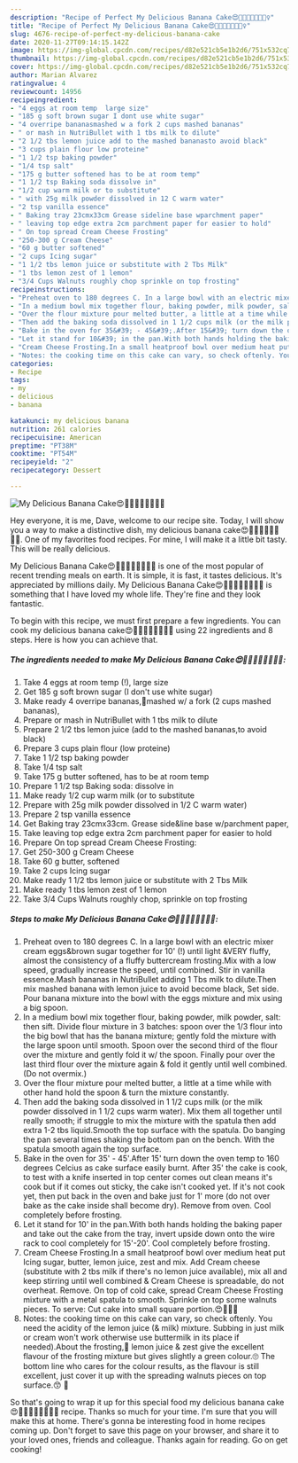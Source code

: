 ```yaml
---
description: "Recipe of Perfect My Delicious Banana Cake😍🍌🍌🍌🍌🎂🎉🤹‍♀️"
title: "Recipe of Perfect My Delicious Banana Cake😍🍌🍌🍌🍌🎂🎉🤹‍♀️"
slug: 4676-recipe-of-perfect-my-delicious-banana-cake
date: 2020-11-27T09:14:15.142Z
image: https://img-global.cpcdn.com/recipes/d82e521cb5e1b2d6/751x532cq70/my-delicious-banana-cake😍🍌🍌🍌🍌🎂🎉🤹♀️-recipe-main-photo.jpg
thumbnail: https://img-global.cpcdn.com/recipes/d82e521cb5e1b2d6/751x532cq70/my-delicious-banana-cake😍🍌🍌🍌🍌🎂🎉🤹♀️-recipe-main-photo.jpg
cover: https://img-global.cpcdn.com/recipes/d82e521cb5e1b2d6/751x532cq70/my-delicious-banana-cake😍🍌🍌🍌🍌🎂🎉🤹♀️-recipe-main-photo.jpg
author: Marian Alvarez
ratingvalue: 4
reviewcount: 14956
recipeingredient:
- "4 eggs at room temp  large size"
- "185 g soft brown sugar I dont use white sugar"
- "4 overripe bananasmashed w a fork 2 cups mashed bananas"
- " or mash in NutriBullet with 1 tbs milk to dilute"
- "2 1/2 tbs lemon juice add to the mashed bananasto avoid black"
- "3 cups plain flour low proteine"
- "1 1/2 tsp baking powder"
- "1/4 tsp salt"
- "175 g butter softened has to be at room temp"
- "1 1/2 tsp Baking soda dissolve in"
- "1/2 cup warm milk or to substitute"
- " with 25g milk powder dissolved in 12 C warm water"
- "2 tsp vanilla essence"
- " Baking tray 23cmx33cm Grease sideline base wparchment paper"
- " leaving top edge extra 2cm parchment paper for easier to hold"
- " On top spread Cream Cheese Frosting"
- "250-300 g Cream Cheese"
- "60 g butter softened"
- "2 cups Icing sugar"
- "1 1/2 tbs lemon juice or substitute with 2 Tbs Milk"
- "1 tbs lemon zest of 1 lemon"
- "3/4 Cups Walnuts roughly chop sprinkle on top frosting"
recipeinstructions:
- "Preheat oven to 180 degrees C. In a large bowl with an electric mixer cream eggs&amp;brown sugar together for 10&#39; (!) until light &amp;VERY fluffy, almost the consistency of a fluffy buttercream frosting.Mix with a low speed, gradually increase the speed, until combined. Stir in vanilla essence.Mash bananas in NutriBullet adding 1 Tbs milk to dilute.Then mix mashed banana with lemon juice to avoid become black, Set side. Pour banana mixture into the bowl with the eggs mixture and mix using a big spoon."
- "In a medium bowl mix together flour, baking powder, milk powder, salt: then sift. Divide flour mixture in 3 batches: spoon over the 1/3 flour into the big bowl that has the banana mixture; gently fold the mixture with the large spoon until smooth. Spoon over the second third of the flour over the mixture and gently fold it w/ the spoon. Finally pour over the last third flour over the mixture again &amp; fold it gently until well combined.(Do not overmix.)"
- "Over the flour mixture pour melted butter, a little at a time while with other hand hold the spoon &amp; turn the mixture constantly."
- "Then add the baking soda dissolved in 1 1/2 cups milk (or the milk powder dissolved in 1 1/2 cups warm water). Mix them all together until really smooth; if struggle to mix the mixture with the spatula then add extra 1-2 tbs liquid.Smooth the top surface with the spatula. Do banging the pan several times shaking the bottom pan on the bench. With the spatula smooth again the top surface."
- "Bake in the oven for 35&#39; - 45&#39;.After 15&#39; turn down the oven temp to 160 degrees Celcius as cake surface easily burnt. After 35&#39; the cake is cook, to test with a knife inserted in top center comes out clean means it&#39;s cook but if it comes out sticky, the cake isn&#39;t cooked yet. If it&#39;s not cook yet, then put back in the oven and bake just for 1&#39; more (do not over bake as the cake inside shall become dry). Remove from oven. Cool completely before frosting."
- "Let it stand for 10&#39; in the pan.With both hands holding the baking paper and take out the cake from the tray, invert upside down onto the wire rack to cool completely for 15&#39;-20&#39;. Cool completely before frosting."
- "Cream Cheese Frosting.In a small heatproof bowl over medium heat put Icing sugar, butter, lemon juice, zest and mix. Add Cream cheese (substitute with 2 tbs milk if there&#39;s no lemon juice available), mix all and keep stirring until well combined &amp; Cream Cheese is spreadable, do not overheat. Remove. On top of cold cake, spread Cream Cheese Frosting mixture with a metal spatula to smooth. Sprinkle on top some walnuts pieces. To serve: Cut cake into small square portion.😍🍌🍌🍌"
- "Notes: the cooking time on this cake can vary, so check oftenly. You need the acidity of the lemon juice (&amp; milk) mixture. Subbing in just milk or cream won&#39;t work otherwise use buttermilk in its place if needed).About the frosting,🍋 lemon juice &amp; zest give the excellent flavour of the frosting mixture but gives slightly a green colour.🙄 The bottom line who cares for the colour results, as the flavour is still excellent, just cover it up with the spreading walnuts pieces on top surface.😙 🍌"
categories:
- Recipe
tags:
- my
- delicious
- banana

katakunci: my delicious banana 
nutrition: 261 calories
recipecuisine: American
preptime: "PT38M"
cooktime: "PT54M"
recipeyield: "2"
recipecategory: Dessert

---
```



![My Delicious Banana Cake😍🍌🍌🍌🍌🎂🎉🤹‍♀️](https://img-global.cpcdn.com/recipes/d82e521cb5e1b2d6/751x532cq70/my-delicious-banana-cake😍🍌🍌🍌🍌🎂🎉🤹♀️-recipe-main-photo.jpg)

Hey everyone, it is me, Dave, welcome to our recipe site. Today, I will show you a way to make a distinctive dish, my delicious banana cake😍🍌🍌🍌🍌🎂🎉🤹‍♀️. One of my favorites food recipes. For mine, I will make it a little bit tasty. This will be really delicious.

My Delicious Banana Cake😍🍌🍌🍌🍌🎂🎉🤹‍♀️ is one of the most popular of recent trending meals on earth. It is simple, it is fast, it tastes delicious. It's appreciated by millions daily. My Delicious Banana Cake😍🍌🍌🍌🍌🎂🎉🤹‍♀️ is something that I have loved my whole life. They're fine and they look fantastic.




To begin with this recipe, we must first prepare a few ingredients. You can cook my delicious banana cake😍🍌🍌🍌🍌🎂🎉🤹‍♀️ using 22 ingredients and 8 steps. Here is how you can achieve that.

<!--inarticleads1-->

##### The ingredients needed to make My Delicious Banana Cake😍🍌🍌🍌🍌🎂🎉🤹‍♀️:

1. Take 4 eggs at room temp (!), large size
1. Get 185 g soft brown sugar (I don&#39;t use white sugar)
1. Make ready 4 overripe bananas,🍌mashed w/ a fork (2 cups mashed bananas),
1. Prepare  or mash in NutriBullet with 1 tbs milk to dilute
1. Prepare 2 1/2 tbs lemon juice (add to the mashed bananas,to avoid black)
1. Prepare 3 cups plain flour (low proteine)
1. Take 1 1/2 tsp baking powder
1. Take 1/4 tsp salt
1. Take 175 g butter softened, has to be at room temp
1. Prepare 1 1/2 tsp Baking soda: dissolve in
1. Make ready 1/2 cup warm milk (or to substitute
1. Prepare  with 25g milk powder dissolved in 1/2 C warm water)
1. Prepare 2 tsp vanilla essence
1. Get  Baking tray 23cmx33cm. Grease side&amp;line base w/parchment paper,
1. Take  leaving top edge extra 2cm parchment paper for easier to hold
1. Prepare  On top spread Cream Cheese Frosting:
1. Get 250-300 g Cream Cheese
1. Take 60 g butter, softened
1. Take 2 cups Icing sugar
1. Make ready 1 1/2 tbs lemon juice or substitute with 2 Tbs Milk
1. Make ready 1 tbs lemon zest of 1 lemon
1. Take 3/4 Cups Walnuts roughly chop, sprinkle on top frosting




<!--inarticleads2-->

##### Steps to make My Delicious Banana Cake😍🍌🍌🍌🍌🎂🎉🤹‍♀️:

1. Preheat oven to 180 degrees C. In a large bowl with an electric mixer cream eggs&amp;brown sugar together for 10&#39; (!) until light &amp;VERY fluffy, almost the consistency of a fluffy buttercream frosting.Mix with a low speed, gradually increase the speed, until combined. Stir in vanilla essence.Mash bananas in NutriBullet adding 1 Tbs milk to dilute.Then mix mashed banana with lemon juice to avoid become black, Set side. Pour banana mixture into the bowl with the eggs mixture and mix using a big spoon.
1. In a medium bowl mix together flour, baking powder, milk powder, salt: then sift. Divide flour mixture in 3 batches: spoon over the 1/3 flour into the big bowl that has the banana mixture; gently fold the mixture with the large spoon until smooth. Spoon over the second third of the flour over the mixture and gently fold it w/ the spoon. Finally pour over the last third flour over the mixture again &amp; fold it gently until well combined.(Do not overmix.)
1. Over the flour mixture pour melted butter, a little at a time while with other hand hold the spoon &amp; turn the mixture constantly.
1. Then add the baking soda dissolved in 1 1/2 cups milk (or the milk powder dissolved in 1 1/2 cups warm water). Mix them all together until really smooth; if struggle to mix the mixture with the spatula then add extra 1-2 tbs liquid.Smooth the top surface with the spatula. Do banging the pan several times shaking the bottom pan on the bench. With the spatula smooth again the top surface.
1. Bake in the oven for 35&#39; - 45&#39;.After 15&#39; turn down the oven temp to 160 degrees Celcius as cake surface easily burnt. After 35&#39; the cake is cook, to test with a knife inserted in top center comes out clean means it&#39;s cook but if it comes out sticky, the cake isn&#39;t cooked yet. If it&#39;s not cook yet, then put back in the oven and bake just for 1&#39; more (do not over bake as the cake inside shall become dry). Remove from oven. Cool completely before frosting.
1. Let it stand for 10&#39; in the pan.With both hands holding the baking paper and take out the cake from the tray, invert upside down onto the wire rack to cool completely for 15&#39;-20&#39;. Cool completely before frosting.
1. Cream Cheese Frosting.In a small heatproof bowl over medium heat put Icing sugar, butter, lemon juice, zest and mix. Add Cream cheese (substitute with 2 tbs milk if there&#39;s no lemon juice available), mix all and keep stirring until well combined &amp; Cream Cheese is spreadable, do not overheat. Remove. On top of cold cake, spread Cream Cheese Frosting mixture with a metal spatula to smooth. Sprinkle on top some walnuts pieces. To serve: Cut cake into small square portion.😍🍌🍌🍌
1. Notes: the cooking time on this cake can vary, so check oftenly. You need the acidity of the lemon juice (&amp; milk) mixture. Subbing in just milk or cream won&#39;t work otherwise use buttermilk in its place if needed).About the frosting,🍋 lemon juice &amp; zest give the excellent flavour of the frosting mixture but gives slightly a green colour.🙄 The bottom line who cares for the colour results, as the flavour is still excellent, just cover it up with the spreading walnuts pieces on top surface.😙 🍌




So that's going to wrap it up for this special food my delicious banana cake😍🍌🍌🍌🍌🎂🎉🤹‍♀️ recipe. Thanks so much for your time. I'm sure that you will make this at home. There's gonna be interesting food in home recipes coming up. Don't forget to save this page on your browser, and share it to your loved ones, friends and colleague. Thanks again for reading. Go on get cooking!
